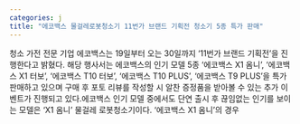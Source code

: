 ```yaml
---
categories: j
title: "에코백스 물걸레로봇청소기 11번가 브랜드 기획전 청소기 5종 특가 판매"
---
```

청소 가전 전문 기업 에코백스는 19일부터 오는 30일까지 ‘11번가 브랜드 기획전’을 진행한다고 밝혔다. 해당 행사서는 에코백스의 인기 모델 5종 ‘에코백스 X1 옴니’, ‘에코백스 X1 터보’, ‘에코백스 T10 터보’, ‘에코백스 T10 PLUS’, ‘에코백스 T9 PLUS’을 특가 판매하고 있으며 구매 후 포토 리뷰를 작성할 시 알찬 증정품을 받아볼 수 있는 추가 이벤트가 진행되고 있다.에코백스 인기 모델 중에서도 단연 출시 후 끊임없는 인기를 보이는 모델은 ‘X1 옴니’ 물걸레 로봇청소기이다. ‘에코백스 X1 옴니’의 경우